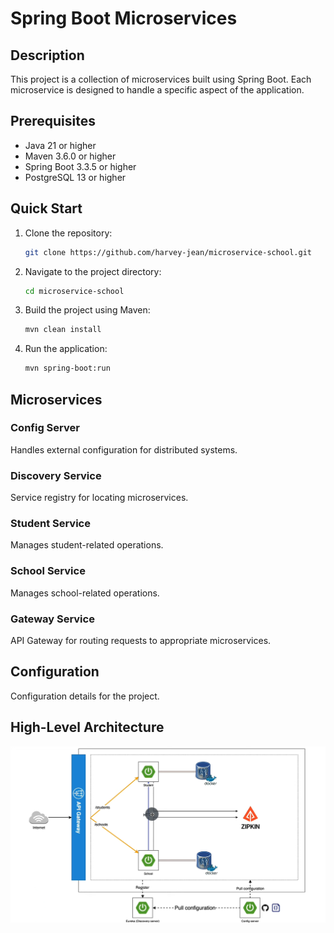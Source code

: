 # **Spring Boot Microservices**

## Description
This project is a collection of microservices built using Spring Boot. Each microservice is designed to handle a specific aspect of the application.

## Prerequisites
- Java 21 or higher
- Maven 3.6.0 or higher
- Spring Boot 3.3.5 or higher
- PostgreSQL 13 or higher

## Quick Start
1. Clone the repository:
    ```sh
    git clone https://github.com/harvey-jean/microservice-school.git
    ```
2. Navigate to the project directory:
    ```sh
    cd microservice-school
    ```
3. Build the project using Maven:
    ```sh
    mvn clean install
    ```
4. Run the application:
    ```sh
    mvn spring-boot:run
    ```

## Microservices
### Config Server
Handles external configuration for distributed systems.

### Discovery Service
Service registry for locating microservices.

### Student Service
Manages student-related operations.

### School Service
Manages school-related operations.

### Gateway Service
API Gateway for routing requests to appropriate microservices.

## Configuration
Configuration details for the project.

## High-Level Architecture
![high-level-architecture.png](docs%2Fimages%2Fhigh-level-architecture.png)